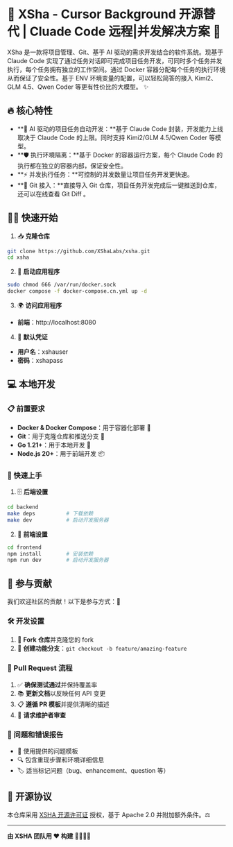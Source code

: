 # 🚀 XSha - Cursor Background 开源替代 | Cluade Code 远程|并发解决方案 🌟

XSha 是一款将项目管理、Git、基于 AI 驱动的需求开发结合的软件系统。现基于 Claude Code 实现了通过任务对话即可完成项目任务开发，可同时多个任务并发执行，每个任务拥有独立的工作空间。通过 Docker 容器分配每个任务的执行环境从而保证了安全性。基于 ENV 环境变量的配置，可以轻松简答的接入 Kimi2、GLM 4.5、Qwen Coder 等更有性价比的大模型。 ✨

## 🔥 核心特性

- **🧠 AI 驱动的项目任务自动开发：**基于 Claude Code 封装，开发能力上线取决于 Claude Code 的上限。同时支持 Kimi2/GLM 4.5/Qwen Coder 等模型。
- **🛡️ 执行环境隔离：**基于 Docker 的容器运行方案，每个 Claude Code 的执行都在独立的容器内部，保证安全性。
- **⚡ 并发执行任务：**可控制的并发数量让项目任务开发更快速。
- **🔄 Git 接入：**直接导入 Git 仓库，项目任务开发完成后一键推送到仓库，还可以在线查看 Git Diff 。

## 🏃‍♂️ 快速开始

1. 📥 **克隆仓库**

```bash
git clone https://github.com/XShaLabs/xsha.git
cd xsha
```

2. 🚀 **启动应用程序**

```bash
sudo chmod 666 /var/run/docker.sock
docker compose -f docker-compose.cn.yml up -d
```

3. 🌍 **访问应用程序**

- **前端**：http://localhost:8080

4. 🔑 **默认凭证**

- **用户名**：xshauser
- **密码**：xshapass

## 💻 本地开发

### 📋 前置要求

- **Docker & Docker Compose**：用于容器化部署 🐳
- **Git**：用于克隆仓库和推送分支 📂
- **Go 1.21+**：用于本地开发 🐹
- **Node.js 20+**：用于前端开发 📦

### 🚀 快速上手

1. 🗄️ **后端设置**

```bash
cd backend
make deps          # 下载依赖
make dev           # 启动开发服务器
```

2. 🎨 **前端设置**

```bash
cd frontend
npm install        # 安装依赖
npm run dev        # 启动开发服务器
```

## 🤝 参与贡献

我们欢迎社区的贡献！以下是参与方式：🎉

### 🛠️ 开发设置

1. 🍴 **Fork 仓库**并克隆您的 fork
2. 🌿 **创建功能分支**：`git checkout -b feature/amazing-feature`

### 📝 Pull Request 流程

1. ✅ **确保测试通过**并保持覆盖率
2. 📚 **更新文档**以反映任何 API 变更
3. 📋 **遵循 PR 模板**并提供清晰的描述
4. 👀 **请求维护者审查**

### 🐛 问题和错误报告

- 📄 使用提供的问题模板
- 🔍 包含重现步骤和环境详细信息
- 🏷️ 适当标记问题（bug、enhancement、question 等）

## 📄 开源协议

本仓库采用 [XSHA 开源许可证](LICENSE) 授权，基于 Apache 2.0 并附加额外条件。⚖️

---

**由 XSHA 团队用 ❤️ 构建** 👨‍💻👩‍💻
